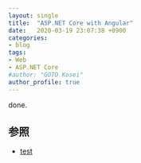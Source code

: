 ```yaml
---
layout: single
title:  "ASP.NET Core with Angular"
date:   2020-03-19 23:07:38 +0900
categories:
- blog
tags:
- Web
- ASP.NET Core
#author: "GOTO Kosei"
author_profile: true
---
```


done.

## 参照

- [test](https://gtksi.github.io/aspnetcore-with-angular-sample/)



